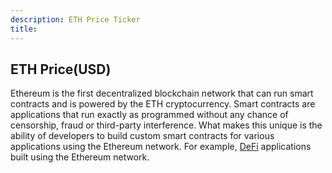 ```yaml
---
description: ETH Price Ticker
title: 
---
```

<script src="{{ base.url | prepend: site.url }}/assets/js/eth_ticker.js"></script>
<script src="{{ base.url | prepend: site.url }}/assets/js/jquery-3.6.0.min.js"></script>
<link id="stylesheet" rel="stylesheet" type="text/css" href="{{ base.url | prepend: site.url }}/assets/css/eth_ticker.css">

<h2>ETH Price(USD)</h2>

<span class="Price"></span>

<p>Ethereum is the first decentralized blockchain network that can run smart contracts and is powered by the ETH cryptocurrency. Smart contracts are applications that run exactly as programmed without any chance of censorship, fraud or third-party interference. What makes this unique is the ability of developers to build custom smart contracts for various applications using the Ethereum network. For example, <a href="https://www.passivecash.xyz/#earn-interest-on-crypto">DeFi</a> applications built using the Ethereum network.</p>
